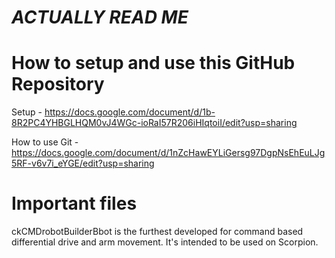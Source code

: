 # _ACTUALLY READ ME_


# How to setup and use this GitHub Repository

Setup - https://docs.google.com/document/d/1b-8R2PC4YHBGLHQM0vJ4WGc-ioRaI57R206iHIqtoiI/edit?usp=sharing

How to use Git - https://docs.google.com/document/d/1nZcHawEYLiGersg97DgpNsEhEuLJg5RF-v6v7i_eYGE/edit?usp=sharing

# Important files

ckCMDrobotBuilderBbot is the furthest developed for command based differential drive and arm movement.  It's intended
to be used on Scorpion.
